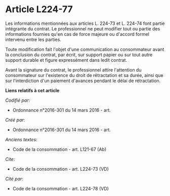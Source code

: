 # Article L224-77

Les informations mentionnées aux articles L. 224-73 et L. 224-74 font partie intégrante du contrat. Le professionnel ne peut
modifier tout ou partie des informations fournies qu'en cas de force majeure ou d'accord formel intervenu entre les parties. 

Toute modification fait l'objet d'une communication au consommateur avant la conclusion du contrat, par écrit, sur support
papier ou sur tout autre support durable et figure expressément dans ledit contrat. 

Avant la signature du contrat, le professionnel attire l'attention du consommateur sur l'existence du droit de rétractation
et sa durée, ainsi que sur l'interdiction d'un paiement d'avances pendant le délai de rétractation.

**Liens relatifs à cet article**

_Codifié par_:

  - Ordonnance n°2016-301 du 14 mars 2016 - art.

_Créé par_:

  - Ordonnance n°2016-301 du 14 mars 2016 - art.

_Anciens textes_:

  - Code de la consommation - art. L121-67 (Ab)

_Cite_:

  - Code de la consommation - art. L224-73 (VD)

_Cité par_:

  - Code de la consommation - art. L224-78 (VD)
